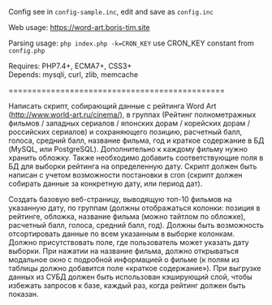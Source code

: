 Config see in `config-sample.inc`, edit and save as `config.inc`

Web usage: https://word-art.boris-tim.site

Parsing usage: `php index.php -k=CRON_KEY` use CRON_KEY constant from `config.php`

Requires: PHP7.4+, ECMA7+, CSS3+    
Depends: mysqli, curl, zlib, memcache

==============================================

Написать скрипт, собирающий данные с рейтинга Word Art (http://www.world-art.ru/cinema/), в группах (Рейтинг полнометражных фильмов / западных сериалов / японских дорам / корейских дорам / российских сериалов) и сохраняющего позицию, расчетный балл, голоса, средний балл, название фильма, год и краткое содержание в БД (MySQL, или PostgreSQL). Дополнительно к каждому фильму нужно хранить обложку. Также необходимо добавить соответствующие поля в БД для выборки рейтинга на определенную дату. Скрипт должен быть написан с учетом возможности постановки в cron (скрипт должен собирать данные за конкретную дату, или период дат).

Создать базовую веб-страницу, выводящую топ-10 фильмов на указанную дату, по группам (должны отображаться колонки: позиция в рейтинге, обложка, название фильма (можно тайтлом по обложке), расчетный балл, голоса, средний балл, год). Должны быть возможность отсортировать данные по всем указанным в выборке колонкам. Должно присутствовать поле, где пользователь может указать дату выборки. При нажатии на название фильма, должно открываться модальное окно с подробной информацией о фильме (к полям из таблицы должно добавится поле «краткое содержание»). При выгрузке данных из СУБД должен быть использован кэширующий слой, чтобы избежать запросов к базе, каждый раз, когда рейтинг должен быть показан.
